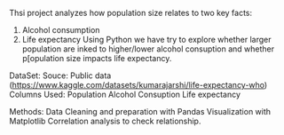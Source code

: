 Thsi project analyzes how population size relates to two key facts:
1. Alcohol consumption
2. Life expectancy
Using Python we have try to explore whether larger population are inked to higher/lower alcohol consuption and whether p[opulation size impacts life expectancy.

DataSet:
Souce: Public data (https://www.kaggle.com/datasets/kumarajarshi/life-expectancy-who)
Columns Used:
Population
Alcohol Consuption
Life expectancy

Methods:
Data Cleaning and preparation with Pandas
Visualization with Matplotlib
Correlation analysis to check relationship.


   
